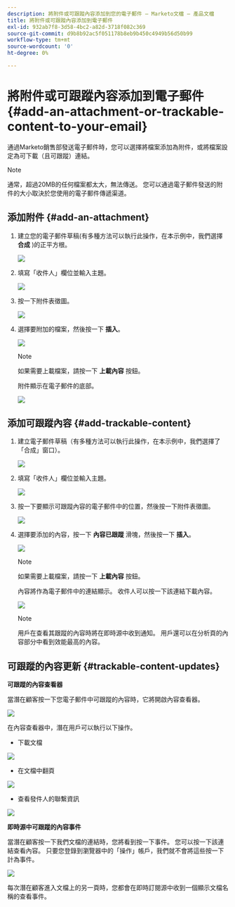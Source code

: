 ```yaml
---
description: 將附件或可跟蹤內容添加到您的電子郵件 — Marketo文檔 — 產品文檔
title: 將附件或可跟蹤內容添加到電子郵件
exl-id: 932ab7f8-3d58-4bc2-a82d-3718f082c369
source-git-commit: d9b8b92ac5f051178b8eb9b450c4949b56d50b99
workflow-type: tm+mt
source-wordcount: '0'
ht-degree: 0%

---
```


# 將附件或可跟蹤內容添加到電子郵件 {#add-an-attachment-or-trackable-content-to-your-email}

通過Marketo銷售部發送電子郵件時，您可以選擇將檔案添加為附件，或將檔案設定為可下載（且可跟蹤）連結。

>[!NOTE]
>
>通常，超過20MB的任何檔案都太大，無法傳送。 您可以通過電子郵件發送的附件的大小取決於您使用的電子郵件傳遞渠道。

## 添加附件 {#add-an-attachment}

1. 建立您的電子郵件草稿(有多種方法可以執行此操作，在本示例中，我們選擇 **合成** )的正平方根。

   ![](assets/add-an-attachment-or-trackable-content-1.png)

1. 填寫「收件人」欄位並輸入主題。

   ![](assets/add-an-attachment-or-trackable-content-2.png)

1. 按一下附件表徵圖。

   ![](assets/add-an-attachment-or-trackable-content-3.png)

1. 選擇要附加的檔案，然後按一下 **插入**。

   ![](assets/add-an-attachment-or-trackable-content-4.png)

   >[!NOTE]
   >
   >如果需要上載檔案，請按一下 **上載內容** 按鈕。

   附件顯示在電子郵件的底部。

   ![](assets/add-an-attachment-or-trackable-content-5.png)

## 添加可跟蹤內容 {#add-trackable-content}

1. 建立電子郵件草稿（有多種方法可以執行此操作，在本示例中，我們選擇了「合成」窗口）。

   ![](assets/add-an-attachment-or-trackable-content-6.png)

1. 填寫「收件人」欄位並輸入主題。

   ![](assets/add-an-attachment-or-trackable-content-7.png)

1. 按一下要顯示可跟蹤內容的電子郵件中的位置，然後按一下附件表徵圖。

   ![](assets/add-an-attachment-or-trackable-content-8.png)

1. 選擇要添加的內容，按一下 **內容已跟蹤** 滑塊，然後按一下 **插入**。

   ![](assets/add-an-attachment-or-trackable-content-9.png)

   >[!NOTE]
   >
   >如果需要上載檔案，請按一下 **上載內容** 按鈕。

   內容將作為電子郵件中的連結顯示。 收件人可以按一下該連結下載內容。

   ![](assets/add-an-attachment-or-trackable-content-10.png)

   >[!NOTE]
   >
   >用戶在查看其跟蹤的內容時將在即時源中收到通知。 用戶還可以在分析頁的內容部分中看到效能最高的內容。

## 可跟蹤的內容更新 {#trackable-content-updates}

**可跟蹤的內容查看器**

當潛在顧客按一下您電子郵件中可跟蹤的內容時，它將開啟內容查看器。

![](assets/add-an-attachment-or-trackable-content-11.png)

在內容查看器中，潛在用戶可以執行以下操作。

* 下載文檔

![](assets/add-an-attachment-or-trackable-content-12.png)

* 在文檔中翻頁

![](assets/add-an-attachment-or-trackable-content-13.png)

* 查看發件人的聯繫資訊

![](assets/add-an-attachment-or-trackable-content-14.png)

**即時源中可跟蹤的內容事件**

當潛在顧客按一下我們文檔的連結時，您將看到按一下事件。 您可以按一下該連結查看內容。 只要您登錄到瀏覽器中的「操作」帳戶，我們就不會將這些按一下計為事件。

![](assets/add-an-attachment-or-trackable-content-15.png)

每次潛在顧客進入文檔上的另一頁時，您都會在即時訂閱源中收到一個顯示文檔名稱的查看事件。
